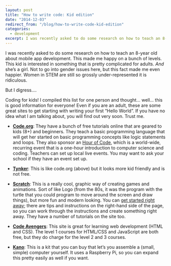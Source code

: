 ```yaml
---
layout: post
title: "How to write code: Kid edition"
date: "2014-12-03"
redirect_from: "/blog/how-to-write-code-kid-edition"
categories:
  - development
excerpt: I was recently asked to do some research on how to teach an 8-year old about mobile app development.
---
```


I was recently asked to do some research on how to teach an 8-year old about mobile app development.   This made me happy on a bunch of levels.  This kid is interested in something that is pretty complicated for adults.  _And_ she’s a girl.  Not to go into gender issues here, but this fact made me even happier.  Women in STEM are still so grossly under-represented it is ridiculous.

But I digress….

Coding for kids!  I compiled this list for one person and thought… well… this is good information for everyone!  Even if you are an adult, these are some great sites to get starting with writing your first “Hello World”.  If you have no idea what I am talking about, you will find out very soon.  Trust me.

* __[Code.org](http://code.org/learn)__: They have a bunch of free tutorials online that are geared to kids (8+) and beginners.  They teach a basic programming language that will get her started on basic programming concepts like logic statements and loops. They also sponsor an [Hour of Code](https://hourofcode.com/us), which is a world-wide, recurring event that is a one-hour introduction to computer science and coding.  Teachers can set up local live events.  You may want to ask your school if they have an event set up.

* __[Tynker](https://www.tynker.com/)__: This is like code.org (above) but it looks more kid friendly and is not free.

* __[Scratch](http://scratch.mit.edu/)__: This is a really cool, graphic way of creating games and animations.  Sort of like Logo (from the 80s, it was the program with the turtle that you could program to move around the screen and draw things), but more fun and modern looking. You can [get started right away](https://scratch.mit.edu/projects/editor/?tutorial=getStarted); there are tips and instructions on the right-hand side of the page, so you can work through the instructions and create something right away.  They have a number of tutorials on the site too.

* __[Code Avengers](https://www.codeavengers.com/jr)__: This site is great for learning web development (HTML and CSS).  The level 1 courses for HTML/CSS and JavaScript are both free, but they do charge for the level 2 and 3 courses.

* __[Kano](https://kano.me/us)__: This is a kit that you can buy that let’s you assemble a (small, simple) computer yourself.  It uses a Raspberry Pi, so you can expand this pretty easily as well if you want.
